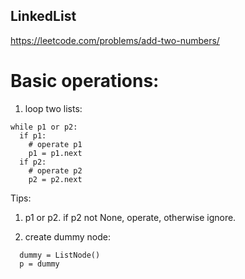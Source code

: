 ## LinkedList 

https://leetcode.com/problems/add-two-numbers/

# Basic operations: 

1. loop two lists: 
```
while p1 or p2: 
  if p1:
    # operate p1
    p1 = p1.next
  if p2: 
    # operate p2
    p2 = p2.next
```
Tips: 
1.  p1 or p2. if p2 not None, operate, otherwise ignore.

2. create dummy node: 
```
  dummy = ListNode()
  p = dummy
```
